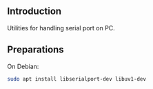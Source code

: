 ## Introduction

Utilities for handling serial port on PC.


## Preparations

On Debian:

```sh
sudo apt install libserialport-dev libuv1-dev
```


